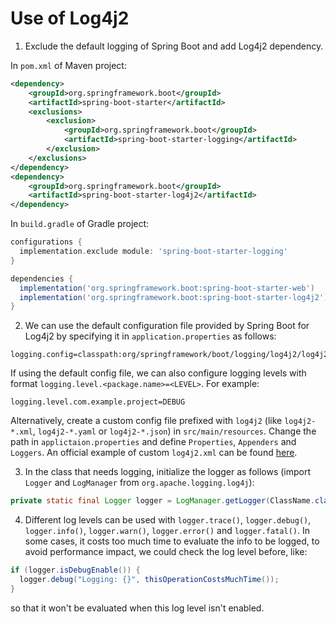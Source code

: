 # Use of Log4j2

1. Exclude the default logging of Spring Boot and add Log4j2 dependency.

  In `pom.xml` of Maven project:

  ```xml
  <dependency>
      <groupId>org.springframework.boot</groupId>
      <artifactId>spring-boot-starter</artifactId>
      <exclusions>
          <exclusion>
              <groupId>org.springframework.boot</groupId>
              <artifactId>spring-boot-starter-logging</artifactId>
          </exclusion>
      </exclusions>
  </dependency>
  <dependency>
      <groupId>org.springframework.boot</groupId>
      <artifactId>spring-boot-starter-log4j2</artifactId>
  </dependency>
  ```

  In `build.gradle` of Gradle project:

  ```gradle
  configurations {
    implementation.exclude module: 'spring-boot-starter-logging'
  }

  dependencies {
    implementation('org.springframework.boot:spring-boot-starter-web')
    implementation('org.springframework.boot:spring-boot-starter-log4j2')
  }
  ```

2. We can use the default configuration file provided by Spring Boot for Log4j2 by specifying it in `application.properties` as follows:

  ```properties
  logging.config=classpath:org/springframework/boot/logging/log4j2/log4j2.xml
  ```

  If using the default config file, we can also configure logging levels with format `logging.level.<package.name>=<LEVEL>`. For example:

  ```properties
  logging.level.com.example.project=DEBUG
  ```

  Alternatively, create a custom config file prefixed with `log4j2` (like `log4j2-*.xml`, `log4j2-*.yaml` or `log4j2-*.json`) in `src/main/resources`. Change the path in `applictaion.properties` and define `Properties`, `Appenders` and `Loggers`. An official example of custom `log4j2.xml` can be found [here](https://github.com/spring-projects/spring-boot/blob/v2.1.1.RELEASE/spring-boot-project/spring-boot/src/main/resources/org/springframework/boot/logging/log4j2/log4j2.xml).

3. In the class that needs logging, initialize the logger as follows (import `Logger` and `LogManager` from `org.apache.logging.log4j`):

  ```java
  private static final Logger logger = LogManager.getLogger(ClassName.class);
  ```

4. Different log levels can be used with `logger.trace()`, `logger.debug()`, `logger.info()`, `logger.warn()`, `logger.error()` and `logger.fatal()`. In some cases, it costs too much time to evaluate the info to be logged, to avoid performance impact, we could check the log level before, like:

  ```java
  if (logger.isDebugEnable()) {
    logger.debug("Logging: {}", thisOperationCostsMuchTime());
  }

  ```

  so that it won't be evaluated when this log level isn't enabled.
